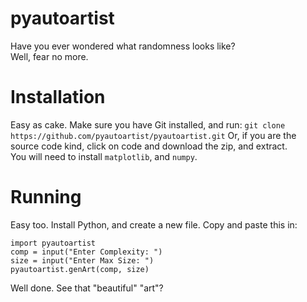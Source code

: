 # pyautoartist
Have you ever wondered what randomness looks like?  
Well, fear no more.
# Installation
Easy as cake. Make sure you have Git installed, and run: `git clone https://github.com/pyautoartist/pyautoartist.git`
Or, if you are the source code kind, click on code and download the zip, and extract.  
You will need to install `matplotlib`, and `numpy`.
# Running
Easy too. Install Python, and create a new file. Copy and paste this in:  
```
import pyautoartist
comp = input("Enter Complexity: ")
size = input("Enter Max Size: ")
pyautoartist.genArt(comp, size)
```
Well done. See that "beautiful" "art"?

